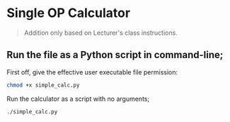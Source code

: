 # Single OP Calculator

> Addition only based on Lecturer's class instructions.

## Run the file as a Python script in command-line;


First off, give the effective user executable file permission: 
```bash 
chmod +x simple_calc.py
```

Run the calculator as a script with no arguments;
```bash
./simple_calc.py
```